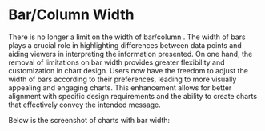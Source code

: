 # Bar/Column Width

There is no longer a limit on the width of bar/column . The width of bars plays a crucial role in highlighting differences between data points and aiding viewers in interpreting the information presented. On one hand, the removal of limitations on bar width provides greater flexibility and customization in chart design. Users now have the freedom to adjust the width of bars according to their preferences, leading to more visually appealing and engaging charts. This enhancement allows for better alignment with specific design requirements and the ability to create charts that effectively convey the intended message.

Below is the screenshot of charts with bar width:

